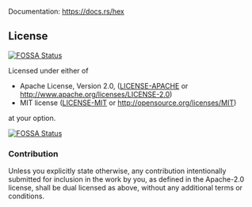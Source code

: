 Documentation: https://docs.rs/hex

## License
[![FOSSA Status](https://app.fossa.io/api/projects/git%2Bgithub.com%2FKokaKiwi%2Frust-hex.svg?type=shield)](https://app.fossa.io/projects/git%2Bgithub.com%2FKokaKiwi%2Frust-hex?ref=badge_shield)


Licensed under either of

 * Apache License, Version 2.0, ([LICENSE-APACHE](LICENSE-APACHE) or http://www.apache.org/licenses/LICENSE-2.0)
 * MIT license ([LICENSE-MIT](LICENSE-MIT) or http://opensource.org/licenses/MIT)

at your option.


[![FOSSA Status](https://app.fossa.io/api/projects/git%2Bgithub.com%2FKokaKiwi%2Frust-hex.svg?type=large)](https://app.fossa.io/projects/git%2Bgithub.com%2FKokaKiwi%2Frust-hex?ref=badge_large)

### Contribution

Unless you explicitly state otherwise, any contribution intentionally
submitted for inclusion in the work by you, as defined in the Apache-2.0
license, shall be dual licensed as above, without any additional terms or
conditions.